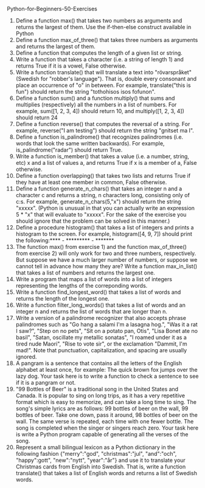 Python-for-Beginners-50-Exercises
1. Define a function max() that takes two numbers as arguments and returns the largest of them. Use the if-then-else construct available in Python
2. Define a function max_of_three() that takes three numbers as arguments and returns the largest of them.
3. Define a function that computes the length of a given list or string.
4. Write a function that takes a character (i.e. a string of length 1) and returns True if it is a vowel, False otherwise.
5. Write a function translate() that will translate a text into "rövarspråket" (Swedish for "robber's language"). That is, double every consonant and place an occurrence of "o" in between. For example, translate("this is fun") should return the string "tothohisos isos fofunon".
6. Define a function sum() and a function multiply() that sums and multiplies (respectively) all the numbers in a list of numbers. For example, sum([1, 2, 3, 4]) should return 10, and multiply([1, 2, 3, 4]) should return 24
7. Define a function reverse() that computes the reversal of a string. For example, reverse("I am testing") should return the string "gnitset ma I".
8. Define a function is_palindrome() that recognizes palindromes (i.e. words that look the same written backwards). For example, is_palindrome("radar") should return True.
9. Write a function is_member() that takes a value (i.e. a number, string, etc) x and a list of values a, and returns True if x is a member of a, False otherwise.
10. Define a function overlapping() that takes two lists and returns True if they have at least one member in common, False otherwise.
11. Define a function generate_n_chars() that takes an integer n and a character c and returns a string, n characters long, consisting only of c:s. For example, generate_n_chars(5,"x") should return the string "xxxxx". (Python is unusual in that you can actually write an expression 5 * "x" that will evaluate to "xxxxx". For the sake of the exercise you should ignore that the problem can be solved in this manner.)
12. Define a procedure histogram() that takes a list of integers and prints a histogram to the screen. For example, histogram([4, 9, 7]) should print the following:**** - ********* - *******
13. The function max() from exercise 1) and the function max_of_three() from exercise 2) will only work for two and three numbers, respectively. But suppose we have a much larger number of numbers, or suppose we cannot tell in advance how many they are? Write a function max_in_list() that takes a list of numbers and returns the largest one.
14. Write a program that maps a list of words into a list of integers representing the lengths of the correponding words.
15. Write a function find_longest_word() that takes a list of words and returns the length of the longest one.
16. Write a function filter_long_words() that takes a list of words and an integer n and returns the list of words that are longer than n.
17. Write a version of a palindrome recognizer that also accepts phrase palindromes such as "Go hang a salami I'm a lasagna hog.", "Was it a rat I saw?", "Step on no pets", "Sit on a potato pan, Otis", "Lisa Bonet ate no basil", "Satan, oscillate my metallic sonatas", "I roamed under it as a tired nude Maori", "Rise to vote sir", or the exclamation "Dammit, I'm mad!". Note that punctuation, capitalization, and spacing are usually ignored.
18. A pangram is a sentence that contains all the letters of the English alphabet at least once, for example: The quick brown fox jumps over the lazy dog. Your task here is to write a function to check a sentence to see if it is a pangram or not.
19. "99 Bottles of Beer" is a traditional song in the United States and Canada. It is popular to sing on long trips, as it has a very repetitive format which is easy to memorize, and can take a long time to sing. The song's simple lyrics are as follows:
99 bottles of beer on the wall, 99 bottles of beer.
Take one down, pass it around, 98 bottles of beer on the wall.
The same verse is repeated, each time with one fewer bottle. The song is completed when the singer or singers reach zero. Your task here is write a Python program capable of generating all the verses of the song.
20. Represent a small bilingual lexicon as a Python dictionary in the following fashion {"merry":"god", "christmas":"jul", "and":"och", "happy":gott", "new":"nytt", "year":"år"} and use it to translate your Christmas cards from English into Swedish. That is, write a function translate() that takes a list of English words and returns a list of Swedish words.
